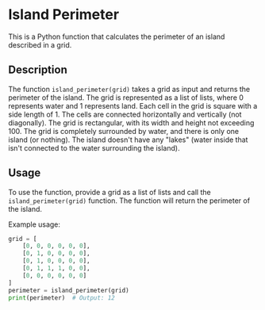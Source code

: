 # Island Perimeter

This is a Python function that calculates the perimeter of an island described in a grid.

## Description

The function `island_perimeter(grid)` takes a grid as input and returns the perimeter of the island. The grid is represented as a list of lists, where 0 represents water and 1 represents land. Each cell in the grid is square with a side length of 1. The cells are connected horizontally and vertically (not diagonally). The grid is rectangular, with its width and height not exceeding 100. The grid is completely surrounded by water, and there is only one island (or nothing). The island doesn't have any "lakes" (water inside that isn't connected to the water surrounding the island).

## Usage

To use the function, provide a grid as a list of lists and call the `island_perimeter(grid)` function. The function will return the perimeter of the island.

Example usage:

```python
grid = [
    [0, 0, 0, 0, 0, 0],
    [0, 1, 0, 0, 0, 0],
    [0, 1, 0, 0, 0, 0],
    [0, 1, 1, 1, 0, 0],
    [0, 0, 0, 0, 0, 0]
]
perimeter = island_perimeter(grid)
print(perimeter)  # Output: 12
